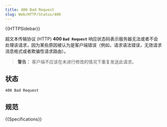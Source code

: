 ```yaml
---
title: 400 Bad Request
slug: Web/HTTP/Status/400
---
```


{{HTTPSidebar}}

超文本传输协议 (HTTP) **400 `Bad Request`** 响应状态码表示服务器无法或者不会处理该请求，因为某些原因被认为是客户端错误（例如，请求语法错误，无效请求消息格式或者欺骗性请求路由）。

> **警告：** 客户端不应该在未进行修改的情况下重复发送此请求。

## 状态

```plain
400 Bad Request
```

## 规范

{{Specifications}}
